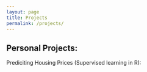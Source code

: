 ```yaml
---
layout: page
title: Projects
permalink: /projects/
---
```


## Personal Projects:

Prediciting Housing Prices (Supervised learning in R): 








